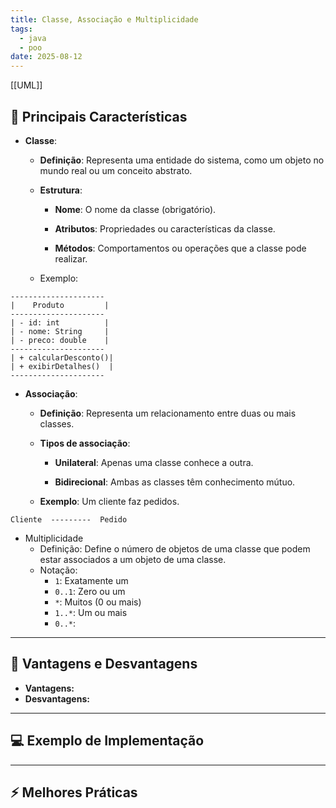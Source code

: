 ```yaml
---
title: Classe, Associação e Multiplicidade
tags:
  - java
  - poo
date: 2025-08-12
---
```

[[UML]]
## 📝 Principais Características

- **Classe**:
	- **Definição**:
		Representa uma entidade do sistema, como um objeto no mundo real ou um conceito abstrato.
		
	- **Estrutura**:
		- **Nome**: O nome da classe (obrigatório).
		  
		- **Atributos**: Propriedades ou características da classe.
		  
		- **Métodos**: Comportamentos ou operações que a classe pode realizar.
		  
	- Exemplo:
``` plaintext
---------------------
|    Produto         |
---------------------
| - id: int          |
| - nome: String     |
| - preco: double    |
---------------------
| + calcularDesconto()|
| + exibirDetalhes()  |
---------------------

```

- **Associação**:
	- **Definição**:
		Representa um relacionamento entre duas ou mais classes.
		
	- **Tipos de associação**:
		- **Unilateral**: Apenas uma classe conhece a outra.
		  
		- **Bidirecional**: Ambas as classes têm conhecimento mútuo.
		  
	- **Exemplo**: Um cliente faz pedidos.
```plaintext
Cliente  ---------  Pedido
```

- Multiplicidade
	- Definição:
		Define o número de objetos de uma classe que podem estar associados a um objeto de uma classe.
	- Notação:
		- `1`: Exatamente um
		- `0..1`: Zero ou um
		- `*`: Muitos (0 ou mais)
		- `1..*`: Um ou mais
		- `0..*`:
---

## 🧩 Vantagens e Desvantagens

- **Vantagens:**
- **Desvantagens:**

---

## 💻 Exemplo de Implementação

---

## ⚡ Melhores Práticas

